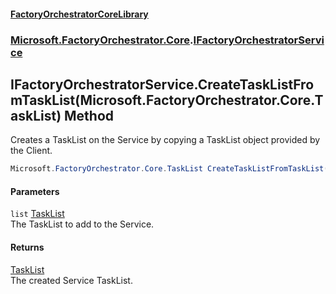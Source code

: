 #### [FactoryOrchestratorCoreLibrary](./FactoryOrchestratorCoreLibrary.md 'FactoryOrchestratorCoreLibrary')
### [Microsoft.FactoryOrchestrator.Core](./Microsoft-FactoryOrchestrator-Core.md 'Microsoft.FactoryOrchestrator.Core').[IFactoryOrchestratorService](./Microsoft-FactoryOrchestrator-Core-IFactoryOrchestratorService.md 'Microsoft.FactoryOrchestrator.Core.IFactoryOrchestratorService')
## IFactoryOrchestratorService.CreateTaskListFromTaskList(Microsoft.FactoryOrchestrator.Core.TaskList) Method
Creates a TaskList on the Service by copying a TaskList object provided by the Client.  
```csharp
Microsoft.FactoryOrchestrator.Core.TaskList CreateTaskListFromTaskList(Microsoft.FactoryOrchestrator.Core.TaskList list);
```
#### Parameters
<a name='Microsoft-FactoryOrchestrator-Core-IFactoryOrchestratorService-CreateTaskListFromTaskList(Microsoft-FactoryOrchestrator-Core-TaskList)-list'></a>
`list` [TaskList](./Microsoft-FactoryOrchestrator-Core-TaskList.md 'Microsoft.FactoryOrchestrator.Core.TaskList')  
The TaskList to add to the Service.  
  
#### Returns
[TaskList](./Microsoft-FactoryOrchestrator-Core-TaskList.md 'Microsoft.FactoryOrchestrator.Core.TaskList')  
The created Service TaskList.  
